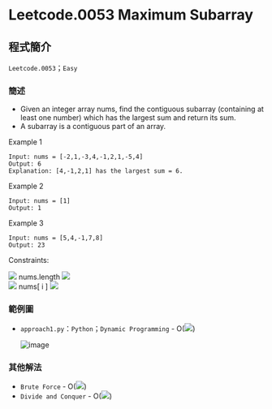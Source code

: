 # Leetcode.0053 Maximum Subarray
## 程式簡介
`Leetcode.0053`；`Easy`
### 簡述
* Given an integer array nums, find the contiguous subarray (containing at least one number) which has the largest sum and return its sum.
* A subarray is a contiguous part of an array.

Example 1
```
Input: nums = [-2,1,-3,4,-1,2,1,-5,4]
Output: 6
Explanation: [4,-1,2,1] has the largest sum = 6.
```
Example 2
```
Input: nums = [1]
Output: 1
```
Example 3
```
Input: nums = [5,4,-1,7,8]
Output: 23
```
Constraints:

<img src="https://render.githubusercontent.com/render/math?math=1<=">   nums.length  <img src="https://render.githubusercontent.com/render/math?math=<=10^5">  
<img src="https://render.githubusercontent.com/render/math?math=-10^4<="> nums[ i ] <img src="https://render.githubusercontent.com/render/math?math=<=10^4">

### 範例圖
* `approach1.py`：`Python`；`Dynamic Programming` - O(<img src="https://render.githubusercontent.com/render/math?math=n">)

  ![image](https://user-images.githubusercontent.com/93152909/139852988-9e7f2cec-1305-4df2-b1af-bdcea0a7b3e9.png)

### 其他解法
* `Brute Force` - O(<img src="https://render.githubusercontent.com/render/math?math=n^2">)
* `Divide and Conquer` - O(<img src="https://render.githubusercontent.com/render/math?math=n">)
  
